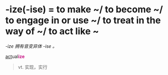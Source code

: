 # -ize(-ise) = to make ~/ to become ~/ to engage in or use ~/ to treat in the way of ~/ to act like ~

*-ize 拥有音变异体 -ise 。*

[act](_act_.md)ual<b style="color: #C71585;">ize</b>
> vt. 实现，实行